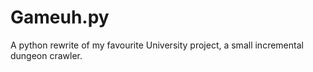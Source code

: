 # Gameuh.py
A python rewrite of my favourite University project, a small incremental dungeon crawler.

